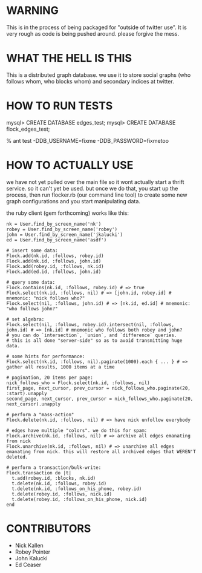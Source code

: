 # WARNING

This is in the process of being packaged for "outside of twitter use". It is very rough as code is being pushed around. please forgive the mess.

# WHAT THE HELL IS THIS

This is a distributed graph database. we use it to store social graphs (who follows whom, who blocks whom) and secondary indices at twitter.

# HOW TO RUN TESTS

mysql> CREATE DATABASE edges_test;
mysql> CREATE DATABASE flock_edges_test;

% ant test -DDB_USERNAME=fixme -DDB_PASSWORD=fixmetoo

# HOW TO ACTUALLY USE

we have not yet pulled over the main file so it wont actually start a thrift service. so it can't yet be used.
but once we do that, you start up the process, then run flocker.rb (our command line tool) to create some new graph configurations and you start manipulating data.

the ruby client (gem forthcoming) works like this:

    nk = User.find_by_screen_name('nk')
    robey = User.find_by_screen_name('robey')
    john = User.find_by_screen_name('jkalucki')
    ed = User.find_by_screen_name('asdf')

    # insert some data:
    Flock.add(nk.id, :follows, robey.id)
    Flock.add(nk.id, :follows, john.id)
    Flock.add(robey.id, :follows, nk.id)
    Flock.add(ed.id, :follows, john.id)

    # query some data:
    Flock.contains(nk.id, :follows, robey.id) # => true
    Flock.select(nk.id, :follows, nil) # => [john.id, robey.id] # mnemonic: "nick follows who?"
    Flock.select(nil, :follows, john.id) # => [nk.id, ed.id] # mnemonic: "who follows john?"

    # set algebra:
    Flock.select(nil, :follows, robey.id).intersect(nil, :follows, john.id) # => [nk.id] # mnemonic who follows both robey and john?
    # you can do `intersection`, `union`, and `difference` queries.
    # this is all done "server-side" so as to avoid transmitting huge data.

    # some hints for performance:
    Flock.select(nk.id, :follows, nil).paginate(1000).each { ... } # => gather all results, 1000 items at a time

    # pagination, 20 items per page:
    nick_follows_who = Flock.select(nk.id, :follows, nil)
    first_page, next_cursor, prev_cursor = nick_follows_who.paginate(20, :start).unapply
    second_page, next_cursor, prev_cursor = nick_follows_who.paginate(20, next_cursor).unapply

    # perform a "mass-action"
    Flock.delete(nk.id, :follows, nil) # => have nick unfollow everybody

    # edges have multiple "colors". we do this for spam:
    Flock.archive(nk.id, :follows, nil) # => archive all edges emanating from nick
    Flock.unarchive(nk.id, :follows, nil) # => unarchive all edges emanating from nick. this will restore all archived edges that WEREN'T deleted.

    # perform a transaction/bulk-write:
    Flock.transaction do |t|
      t.add(robey.id, :blocks, nk.id)
      t.delete(nk.id, :follows, robey.id)
      t.delete(nk.id, :follows_on_his_phone, robey.id)
      t.delete(robey.id, :follows, nick.id)
      t.delete(robey.id, :follows_on_his_phone, nick.id)
    end

# CONTRIBUTORS

* Nick Kallen
* Robey Pointer
* John Kalucki
* Ed Ceaser